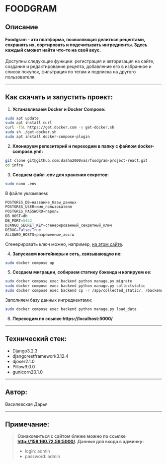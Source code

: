 # FOODGRAM

## Описание
<h4>Foodgram - это платформа, позволяющая делиться рецептами, сохранять их, сортировать и подсчитывать ингредиенты. Здесь каждый сможет найти что-то на свой вкус.</h4>

Доступны следующие функции: регистрация и авторизация на сайте, создание и редактирование рецепта, добавление его в избранное и список покупок, фильтрация по тегам и подписка на другого пользователя.

---

## Как скачать и запустить проект:
1. **Устанавливаем Docker и Docker Compose:**
```bash
sudo apt update
sudo apt install curl
curl -fSL https://get.docker.com -o get-docker.sh
sudo sh ./get-docker.sh
sudo apt install docker-compose-plugin 
```

2. **Клонируем репозиторий и переходим в папку с файлом docker-compose.yml:**
```bash
git clone git@github.com:dasha2000vas/foodgram-project-react.git
cd infra
```

3. **Создаем файл .env для хранения секретов:**
```bash
sudo nano .env
```
В файле указываем:
```python
POSTGRES_DB=название_базы_данных
POSTGRES_USER=имя_пользователя
POSTGRES_PASSWORD=пароль
DB_HOST=db
DB_PORT=5432
DJANGO_SECRET_KEY=сгенерированный_секретный_ключ
DEBUG=False/True
ALLOWED_HOSTS=разрешенные_хосты
```

Сгенерировать ключ можно, например, [на этом сайте](https://djecrety.ir/).

4. **Запускаем контейнеры и сеть, связывающую их:**
```bash
sudo docker compose up
```

5. **Создаем миграции, собираем статику бэкенда и копируем ее:**
```bash
sudo docker compose exec backend python manage.py migrate
sudo docker compose exec backend python manage.py collectstatic
sudo docker compose exec backend cp -r /app/collected_static/. /backend_static/static/
```

Заполняем базу данных ингредиентами:
```bash
sudo docker compose exec backend python manage.py load_data
```

6. **Переходим по ссылке https://localhost:5000/**

---

## Технический стек:
* Django3.2.3
* djangorestframework3.12.4
* djoser2.1.0
* Pillow9.0.0
* gunicorn20.1.0

---

## Автор:
Василевская Дарья

---

## Примечание:

>**Ознакомиться с сайтом ближе можно по ссылке http://158.160.72.58:5000/. Данные для входа в админку:**
>* login: admin
>* password: admin
